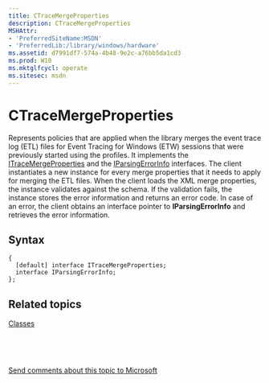 ```yaml
---
title: CTraceMergeProperties
description: CTraceMergeProperties
MSHAttr:
- 'PreferredSiteName:MSDN'
- 'PreferredLib:/library/windows/hardware'
ms.assetid: d7991df7-574a-4b48-9e2c-a76bb5da1cd3
ms.prod: W10
ms.mktglfcycl: operate
ms.sitesec: msdn
---
```


# CTraceMergeProperties


Represents policies that are applied when the library merges the event trace log (ETL) files for Event Tracing for Windows (ETW) sessions that were previously started using the profiles. It implements the [ITraceMergeProperties](itracemergeproperties.md) and the [IParsingErrorInfo](iparsingerrorinfo.md) interfaces. The client instantiates a new instance for every merge properties that it needs to apply for merging the ETL files. When the client loads the XML merge properties, the instance validates against the schema. If the validation fails, the instance stores the error information and returns an error code. In case of an error, the client obtains an interface pointer to **IParsingErrorInfo** and retrieves the error information.

## Syntax


``` syntax
{
  [default] interface ITraceMergeProperties;
  interface IParsingErrorInfo;
};
```

## Related topics


[Classes](classes.md)

 

 

[Send comments about this topic to Microsoft](mailto:wsddocfb@microsoft.com?subject=Documentation%20feedback%20%5Bp_wpt\hw_design%5D:%20CTraceMergeProperties%20%20RELEASE:%20%285/3/2016%29&body=%0A%0APRIVACY%20STATEMENT%0A%0AWe%20use%20your%20feedback%20to%20improve%20the%20documentation.%20We%20don't%20use%20your%20email%20address%20for%20any%20other%20purpose,%20and%20we'll%20remove%20your%20email%20address%20from%20our%20system%20after%20the%20issue%20that%20you're%20reporting%20is%20fixed.%20While%20we're%20working%20to%20fix%20this%20issue,%20we%20might%20send%20you%20an%20email%20message%20to%20ask%20for%20more%20info.%20Later,%20we%20might%20also%20send%20you%20an%20email%20message%20to%20let%20you%20know%20that%20we've%20addressed%20your%20feedback.%0A%0AFor%20more%20info%20about%20Microsoft's%20privacy%20policy,%20see%20http://privacy.microsoft.com/default.aspx. "Send comments about this topic to Microsoft")





